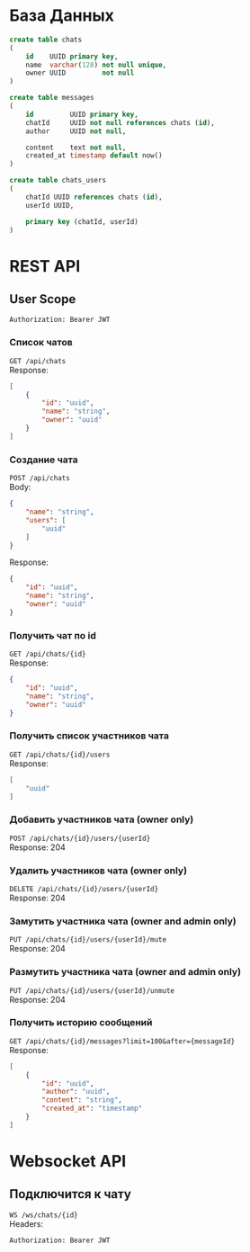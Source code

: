 # База Данных
```sql
create table chats
(
    id    UUID primary key,
    name  varchar(128) not null unique,
    owner UUID         not null
)

create table messages
(
    id         UUID primary key,
    chatId     UUID not null references chats (id),
    author     UUID not null,

    content    text not null,
    created_at timestamp default now()
)

create table chats_users
(
    chatId UUID references chats (id),
    userId UUID,

    primary key (chatId, userId)
)
```

# REST API
## User Scope
```
Authorization: Bearer JWT
```

### Список чатов
`GET /api/chats` \
Response:
```json
[
    {
        "id": "uuid",
        "name": "string",
        "owner": "uuid"
    }
]
```

### Создание чата
`POST /api/chats` \
Body:
```json
{
    "name": "string",
    "users": [
        "uuid"
    ]
}
```
Response:
```json
{
    "id": "uuid",
    "name": "string",
    "owner": "uuid"
}
```

### Получить чат по id
`GET /api/chats/{id}` \
Response:
```json
{
    "id": "uuid",
    "name": "string",
    "owner": "uuid"
}
```

### Получить список участников чата
`GET /api/chats/{id}/users` \
Response:
```json
[
    "uuid"
]
```

### Добавить участников чата (owner only)
`POST /api/chats/{id}/users/{userId}` \
Response: 204

### Удалить участников чата  (owner only)
`DELETE /api/chats/{id}/users/{userId}` \
Response: 204

### Замутить участника чата  (owner and admin only)
`PUT /api/chats/{id}/users/{userId}/mute` \
Response: 204

### Размутить участника чата  (owner and admin only)
`PUT /api/chats/{id}/users/{userId}/unmute` \
Response: 204

### Получить историю сообщений
`GET /api/chats/{id}/messages?limit=100&after={messageId}` \
Response:
```json
[
    {
        "id": "uuid",
        "author": "uuid",
        "content": "string",
        "created_at": "timestamp"
    }
]
```

# Websocket API
## Подключится к чату
`WS /ws/chats/{id}` \
Headers:
```
Authorization: Bearer JWT
```
